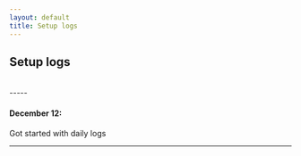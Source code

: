 ```yaml
---
layout: default
title: Setup logs
---
```


## Setup logs
<br>
-----

#### December 12:

Got started with daily logs

-----

